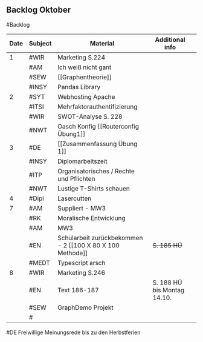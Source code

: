 ## Backlog Oktober
#Backlog

| Date | Subject | Material                                                  | Additional info             |     |
| ---- | ------- | --------------------------------------------------------- | --------------------------- | --- |
| 1    | #WIR    | Marketing S.224                                           |                             |     |
|      | #AM     | Ich weiß nicht gant                                       |                             |     |
|      | #SEW    | [[Graphentheorie]]                                        |                             |     |
|      | #INSY   | Pandas Library                                            |                             |     |
| 2    | #SYT    | Webhosting Apache                                         |                             |     |
|      | #ITSI   | Mehrfaktorauthentifizierung                               |                             |     |
|      | #WIR    | SWOT-Analyse S. 228                                       |                             |     |
|      | #NWT    | Oasch Konfig [[Routerconfig Übung1]]                      |                             |     |
| 3    | #DE     | [[Zusammenfassung Übung 1]]                               |                             |     |
|      | #INSY   | Diplomarbeitszeit                                         |                             |     |
|      | #ITP    | Organisatorisches / Rechte und Pflichten                  |                             |     |
|      | #NWT    | Lustige T-Shirts schauen                                  |                             |     |
| 4    | #Dipl   | Lasercutten                                               |                             |     |
| 7    | #AM     | Suppliert - MW3                                           |                             |     |
|      | #RK     | Moralische Entwicklung                                    |                             |     |
|      | #AM     | MW3                                                       |                             |     |
|      | #EN     | Schularbeit zurückbekommen - 2 [[100 X 80 X 100 Methode]] | ~~S. 185 HÜ~~               |     |
|      | #MEDT   | Typescript arsch                                          |                             |     |
| 8    | #WIR    | Marketing S.246                                           |                             |     |
|      | #EN     | Text 186-187                                              | S. 188 HÜ bis Montag 14.10. |     |
|      | #SEW    | GraphDemo Projekt                                         |                             |     |
|      | #       |                                                           |                             |     |
#DE Freiwillige Meinungsrede bis zu den Herbstferien